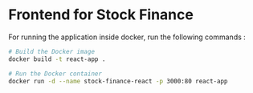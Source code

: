 # Frontend for Stock Finance 

For running the application inside docker, run the following commands : 

```sh
# Build the Docker image
docker build -t react-app .

# Run the Docker container
docker run -d --name stock-finance-react -p 3000:80 react-app
```

